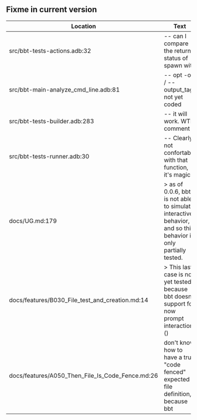 Fixme in current version
------------------------

Location | Text
---------|-----
src/bbt-tests-actions.adb:32|   --  can I compare the return status of spawn with
src/bbt-main-analyze_cmd_line.adb:81|            --  opt -ot / --output_tag not yet coded
src/bbt-tests-builder.adb:283|            -- it will work.  WTF comment
src/bbt-tests-runner.adb:30|   --  Clearly not confortable with that function, it's magic.
docs/UG.md:179|>  as of 0.0.6, bbt is not able to simulate interactive behavior, and so this behavior is only partially tested.  
docs/features/B030_File_test_and_creation.md:14|> This last case is not yet tested because bbt doesn't support for now prompt interaction. ()  
docs/features/A050_Then_File_Is_Code_Fence.md:26| don't know how to have a true "code fenced" expected file definition, because bbt 
